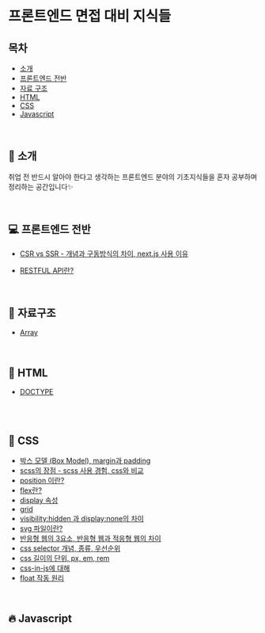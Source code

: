 # 프론트엔드 면접 대비 지식들

## 목차

- [소개](#tada-소개)
- [프론트엔드 전반](#computer-프론트엔드-전반)
- [자료 구조](#dizzy-자료구조)
- [HTML](#page_with_curl-html)
- [CSS](#lipstick-css)
- [Javascript](#fire-javascript)
<!-- - [네트워크](#chart_with_upwards_trend-네트워크)
- [보안](#lock-보안) -->

<br>

## :tada: 소개

취업 전 반드시 알아야 한다고 생각하는 프론트엔드 분야의 기초지식들을 혼자 공부하며 정리하는 공간입니다✨

<br>

## :computer: 프론트엔드 전반

- [CSR vs SSR - 개념과 구동방식의 차이, next.js 사용 이유](https://github.com/jmlee9707/Frontend-Knowledges/blob/master/frontend/CSR_vs_SSR.md)
<!-- - [브라우저의 렌더링 과정](https://github.com/jmlee9707/Frontend-Knowledges/blob/master/frontend/rendering_browser_.md)
- [주소창에 google.com을 입력하면 일어나는 일]() -->
- [RESTFUL API란?](https://github.com/jmlee9707/Frontend-Knowledges/blob/master/frontend/restful_API.md)
     <!-- - [GET 과 POST 의 차이]() -->

<!-- - [자바스크립트 엔진이 코드를 실행하는 과정](https://github.com/baeharam/Must-Know-About-Frontend/blob/master/Notes/frontend/engine.md)
- [BOM과 DOM](https://github.com/baeharam/Must-Know-About-Frontend/blob/master/Notes/frontend/bom-dom.md)
- [모듈 번들러와 트랜스파일러](https://github.com/baeharam/Must-Know-About-Frontend/blob/master/Notes/frontend/bundler-transpiler.md)
- [CI와 CD](https://github.com/baeharam/Must-Know-About-Frontend/blob/master/Notes/frontend/ci-cd.md)
- [CSS와 JS 애니메이션의 차이점](https://github.com/baeharam/Must-Know-About-Frontend/blob/master/Notes/frontend/css-js-animation.md) -->

<br>

## :dizzy: 자료구조

- [Array]()

<br>

## :page_with_curl: HTML

- [DOCTYPE]()

<!-- - [표준모드와 호환모드](https://github.com/baeharam/Must-Know-About-Frontend/blob/master/Notes/html/standard-quirks.md)
- [data- 속성](https://github.com/baeharam/Must-Know-About-Frontend/blob/master/Notes/html/data.md)
- [local storage vs session storage vs cookie](https://github.com/baeharam/Must-Know-About-Frontend/blob/master/Notes/html/web-storage-api.md)
- [script vs script async vs script defer](https://github.com/baeharam/Must-Know-About-Frontend/blob/master/Notes/html/script-tag-type.md)
- [시맨틱 마크업](https://github.com/baeharam/Must-Know-About-Frontend/blob/master/Notes/html/semantic.md) -->

<br>

<br>

## :lipstick: CSS

- [박스 모델 (Box Model), margin과 padding](https://github.com/jmlee9707/Frontend-Knowledges/blob/master/css/box-model.md)
- [scss의 장점 - scss 사용 경험, css와 비교](https://github.com/jmlee9707/Frontend-Knowledges/blob/master/css/scss-sass.md)
- [position 이란?](https://github.com/jmlee9707/Frontend-Knowledges/blob/master/css/position-css.md)
- [flex란?]()
- [display 속성]()
- [grid]()
- [visibility:hidden 과 display:none의 차이](https://github.com/jmlee9707/Frontend-Knowledges/blob/master/css/visibility_hidden_vs_display_none.md)
- [svg 파일이란?](https://github.com/jmlee9707/Frontend-Knowledges/blob/master/css/svg_file.md)
- [반응형 웹의 3요소, 반응형 웹과 적응형 웹의 차이](https://github.com/jmlee9707/Frontend-Knowledges/blob/master/css/responsive_web.md)
- [css selector 개념, 종류, 우선순위](https://github.com/jmlee9707/Frontend-Knowledges/blob/master/css/css_selector.md)
- [css 길이의 단위, px, em, rem](https://github.com/jmlee9707/Frontend-Knowledges/blob/master/css/px_em_rem.md)
- [css-in-js에 대해](https://github.com/jmlee9707/Frontend-Knowledges/blob/master/css/cs_in_js.md)
- [float 작동 원리](https://github.com/jmlee9707/Frontend-Knowledges/blob/master/css/float.md)

<br>

## :fire: Javascript

<!-- - [호이스팅 (Hoisting)](https://github.com/jmlee9707/Frontend-Knowledges/blob/master/javascript/hoisting.md)
- [클로저 (Closure)](https://github.com/jmlee9707/Frontend-Knowledges/blob/master/javascript/closure.md)
- [스코프 (Scope)](https://github.com/jmlee9707/Frontend-Knowledges/blob/master/javascript/scope.md) -->

<!-- * [Ajax](https://github.com/baeharam/Must-Know-About-Frontend/blob/master/Notes/javascript/ajax.md)
- [이벤트 위임 (Event Delegation)](https://github.com/baeharam/Must-Know-About-Frontend/blob/master/Notes/javascript/event-delegation.md)
- [실행 컨텍스트 (Execution Context)](https://github.com/baeharam/Must-Know-About-Frontend/blob/master/Notes/javascript/execution-context.md)

- [네이티브 객체 vs 호스트 객체](https://github.com/baeharam/Must-Know-About-Frontend/blob/master/Notes/javascript/native-host.md)
- [this의 바인딩](https://github.com/baeharam/Must-Know-About-Frontend/blob/master/Notes/javascript/this.md)
- [var vs let vs const](https://github.com/baeharam/Must-Know-About-Frontend/blob/master/Notes/javascript/var-let-const.md)
- [IIFE (Immediately-Invoked Function Expression)](https://github.com/baeharam/Must-Know-About-Frontend/blob/master/Notes/javascript/iife.md)
- [모듈 시스템: CommonJS, AMD, UMD, ES6](https://github.com/baeharam/Must-Know-About-Frontend/blob/master/Notes/javascript/module.md)
- [콜 스택(Call stack)과 힙(Heap)](https://github.com/baeharam/Must-Know-About-Frontend/blob/master/Notes/javascript/stack-heap.md)
- [이벤트 루프 (Event loop)](https://github.com/baeharam/Must-Know-About-Frontend/blob/master/Notes/javascript/event-loop.md)
- [프로토타입 (Prototype)](https://github.com/baeharam/Must-Know-About-Frontend/blob/master/Notes/javascript/prototype.md)
- [== vs ===](https://github.com/baeharam/Must-Know-About-Frontend/blob/master/Notes/javascript/identity-equal.md)
- [엄격 모드 (Strict mode)](https://github.com/baeharam/Must-Know-About-Frontend/blob/master/Notes/javascript/strict-mode.md)
- [new의 동작방식](https://github.com/baeharam/Must-Know-About-Frontend/blob/master/Notes/javascript/new.md)
- [ES6 (2015) 의 특징들](https://github.com/baeharam/Must-Know-About-Frontend/blob/master/Notes/javascript/es6.md)
- [ES7 (ES2016) ~ ES8 (ES2017) 의 특징들](https://github.com/baeharam/Must-Know-About-Frontend/blob/master/Notes/javascript/es7-es8.md)
- [ES9 (ES2018) ~ ES10 (ES2019) 의 특징들](https://github.com/baeharam/Must-Know-About-Frontend/blob/master/Notes/javascript/es9-es10.md)
- [ES11 (ES2020) 의 특징들](https://github.com/baeharam/Must-Know-About-Frontend/blob/master/Notes/javascript/es11.md) -->

<br>

<!--
## :chart_with_upwards_trend: 네트워크 -->

<!-- * [TCP와 UDP](https://github.com/baeharam/Must-Know-About-Frontend/blob/master/Notes/network/tcp-udp.md)
* [HTTP](https://github.com/baeharam/Must-Know-About-Frontend/blob/master/Notes/network/http.md)
* [HTTPS](https://github.com/baeharam/Must-Know-About-Frontend/blob/master/Notes/network/https.md)
* [HTTP/1.1 vs HTTP/2](https://github.com/baeharam/Must-Know-About-Frontend/blob/master/Notes/network/http1.1-2.md)
* [URL과 URN을 포함하는 URI](https://github.com/baeharam/Must-Know-About-Frontend/blob/master/Notes/network/uri.md)
* [REST API](https://github.com/baeharam/Must-Know-About-Frontend/blob/master/Notes/network/rest-api.md)
* [Cookie vs Session](https://github.com/baeharam/Must-Know-About-Frontend/blob/master/Notes/network/cookie-session.md)
* [URL을 입력하고 벌어지는 일](https://github.com/baeharam/Must-Know-About-Frontend/blob/master/Notes/network/type-url-process.md)
* [CDN](https://github.com/baeharam/Must-Know-About-Frontend/blob/master/Notes/network/cdn.md) -->

<br>
<!-- 
## :lock: 보안 -->

<!--
* [동일 출처 정책 (Same Origin Policy)](https://github.com/baeharam/Must-Know-About-Frontend/blob/master/Notes/security/sop.md)
* [XSS와 CSRF](https://github.com/baeharam/Must-Know-About-Frontend/blob/master/Notes/security/xss-csrf.md) -->
